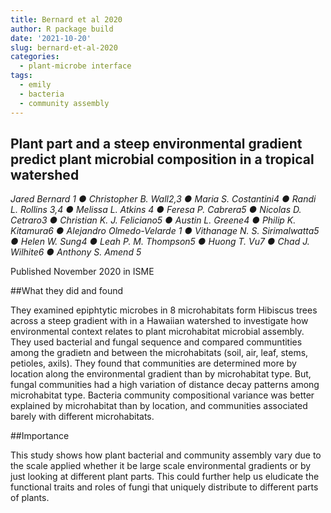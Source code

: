 ```yaml
---
title: Bernard et al 2020
author: R package build
date: '2021-10-20'
slug: bernard-et-al-2020
categories:
  - plant-microbe interface
tags:
  - emily
  - bacteria
  - community assembly
---
```

 
## Plant part and a steep environmental gradient predict plant microbial composition in a tropical watershed

*Jared Bernard 1 ● Christopher B. Wall2,3 ● Maria S. Costantini4 ● Randi L. Rollins 3,4 ● Melissa L. Atkins 4 ● Feresa P. Cabrera5 ● Nicolas D. Cetraro3 ● Christian K. J. Feliciano5 ● Austin L. Greene4 ● Philip K. Kitamura6 ● Alejandro Olmedo-Velarde 1 ● Vithanage N. S. Sirimalwatta5 ● Helen W. Sung4 ● Leah P. M. Thompson5 ● Huong T. Vu7 ● Chad J. Wilhite6 ● Anthony S. Amend 5*

Published November 2020 in ISME

##What they did and found

They examined epiphtytic microbes in 8 microhabitats form Hibiscus trees across a steep gradient with in a Hawaiian watershed to investigate how environmental context relates to plant microhabitat microbial assembly. They used bacterial and fungal sequence and compared communtities among the gradietn and between the microhabitats (soil, air, leaf, stems, petioles, axils). They found that communities are determined more by location along the environmental gradient than by microhabitat type. But, fungal communities had a high variation of distance decay patterns among microhabitat type. Bacteria community compositional variance was better explained by microhabitat than by location, and communities associated barely with different microhabitats.

##Importance

This study shows how plant bacterial and community assembly vary due to the scale applied whether it be large scale environmental gradients or by just looking at different plant parts. This could further help us eludicate the functional traits and roles of fungi that uniquely distribute to different parts of plants.